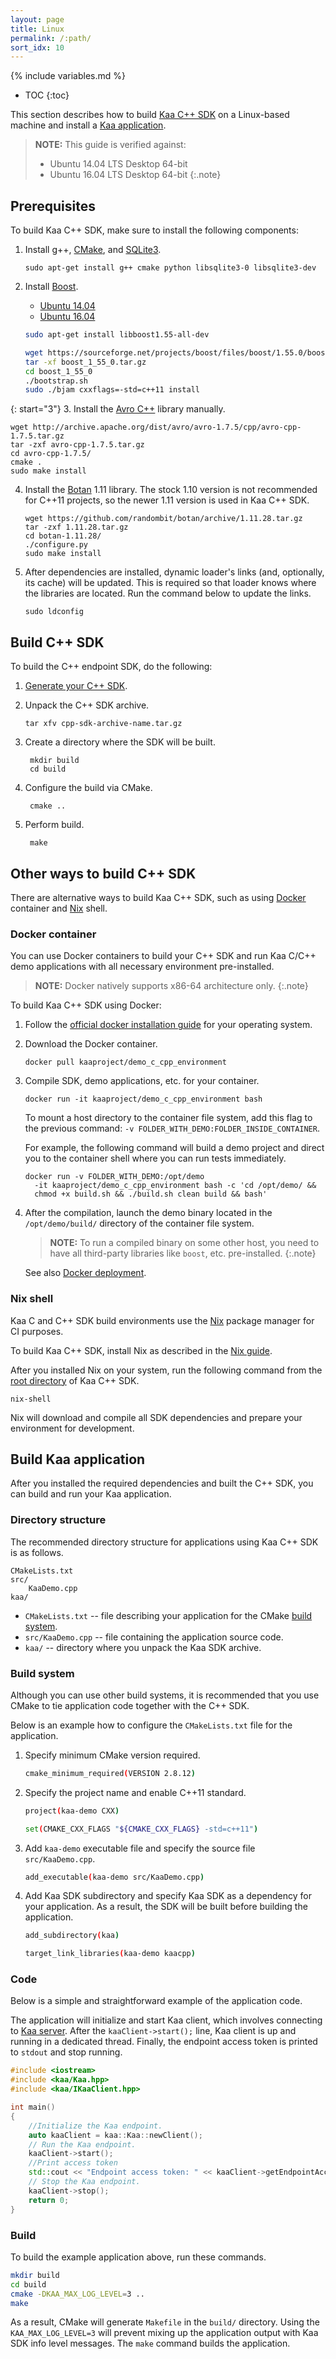 ```yaml
---
layout: page
title: Linux
permalink: /:path/
sort_idx: 10
---
```


{% include variables.md %}

* TOC
{:toc}

This section describes how to build [Kaa C++ SDK]({{root_url}}Glossary/#kaa-sdk-type) on a Linux-based machine and install a [Kaa application]({{root_url}}Glossary/#kaa-application).

>**NOTE:** This guide is verified against:
>
> * Ubuntu 14.04 LTS Desktop 64-bit
> * Ubuntu 16.04 LTS Desktop 64-bit
{:.note}

## Prerequisites

To build Kaa C++ SDK, make sure to install the following components:

1. Install g++, [CMake](https://cmake.org/download/), and [SQLite3](https://sqlite.org/download.html).

   ```
   sudo apt-get install g++ cmake python libsqlite3-0 libsqlite3-dev
   ```

2. Install [Boost](http://www.boost.org/users/download/).

<ul>
<li style="list-style-type: none;">
<ul class="nav nav-tabs">
    <li class="active"><a data-toggle="tab" href="#Platform1">Ubuntu 14.04</a></li>
    <li><a data-toggle="tab" href="#Platform2">Ubuntu 16.04</a></li>
</ul>

<div class="tab-content">
<div id="Platform1" class="tab-pane fade in active" markdown="1" >

```bash
sudo apt-get install libboost1.55-all-dev
```

</div><div id="Platform2" class="tab-pane fade" markdown="1" >

```bash
wget https://sourceforge.net/projects/boost/files/boost/1.55.0/boost_1_55_0.tar.gz
tar -xf boost_1_55_0.tar.gz
cd boost_1_55_0
./bootstrap.sh
sudo ./bjam cxxflags=-std=c++11 install
```

</div></div>
</li>
</ul>

{: start="3"}
3. Install the [Avro C++](http://avro.apache.org/docs/1.7.5/api/cpp/html/index.html) library manually.

   ```
   wget http://archive.apache.org/dist/avro/avro-1.7.5/cpp/avro-cpp-1.7.5.tar.gz
   tar -zxf avro-cpp-1.7.5.tar.gz
   cd avro-cpp-1.7.5/
   cmake .
   sudo make install
   ```

4. Install the [Botan](http://botan.randombit.net/) 1.11 library.
The stock 1.10 version is not recommended for C++11 projects,
so the newer 1.11 version is used in Kaa C++ SDK.

   ```
   wget https://github.com/randombit/botan/archive/1.11.28.tar.gz
   tar -zxf 1.11.28.tar.gz
   cd botan-1.11.28/
   ./configure.py
   sudo make install
   ```

5. After dependencies are installed, dynamic loader's links (and, optionally, its cache) will be updated.
This is required so that loader knows where the libraries are located.
Run the command below to update the links.

   ```
   sudo ldconfig
   ```

## Build C++ SDK

To build the C++ endpoint SDK, do the following:

1. [Generate your C++ SDK]({{root_url}}Programming-guide/Your-first-Kaa-application/#generate-sdk).

2. Unpack the C++ SDK archive.

   ```
   tar xfv cpp-sdk-archive-name.tar.gz
   ```

3. Create a directory where the SDK will be built.

		mkdir build
		cd build

4. Configure the build via CMake.

		cmake ..

5. Perform build.

		make

## Other ways to build C++ SDK

There are alternative ways to build Kaa C++ SDK, such as using [Docker](https://www.docker.com/) container and [Nix](http://nixos.org/nix/) shell.

### Docker container

You can use Docker containers to build your C++ SDK and run Kaa C/C++ demo applications with all necessary environment pre-installed.

>**NOTE:** Docker natively supports x86-64 architecture only.
{:.note}

To build Kaa C++ SDK using Docker:

1. Follow the [official docker installation guide](http://docs.docker.com/index.html) for your operating system.

2. Download the Docker container.

   ```
   docker pull kaaproject/demo_c_cpp_environment
   ```

3. Compile SDK, demo applications, etc. for your container.

   ```
   docker run -it kaaproject/demo_c_cpp_environment bash
   ```

    To mount a host directory to the container file system, add this flag to the previous command: `-v FOLDER_WITH_DEMO:FOLDER_INSIDE_CONTAINER`.
    
    For example, the following command will build a demo project and direct you to the container shell where you can run tests immediately.

   ```
   docker run -v FOLDER_WITH_DEMO:/opt/demo
     -it kaaproject/demo_c_cpp_environment bash -c 'cd /opt/demo/ &&
     chmod +x build.sh && ./build.sh clean build && bash'
   ```

4. After the compilation, launch the demo binary located in the `/opt/demo/build/` directory of the container file system.

	>**NOTE:** To run a compiled binary on some other host, you need to have all third-party libraries like `boost`, etc. pre-installed.
	{:.note}

	See also [Docker deployment]({{root_url}}Administration-guide/System-installation/Docker-deployment/).
	
### Nix shell

Kaa C and C++ SDK build environments use the [Nix](https://nixos.org/nix) package manager for CI purposes.

To build Kaa C++ SDK, install Nix as described in the [Nix guide]({{root_url}}Customization-guide/Nix-guide/).

After you installed Nix on your system, run the following command from the [root directory]({{github_url}}client/client-multi/client-cpp) of Kaa C++ SDK.

```
nix-shell
```

Nix will download and compile all SDK dependencies and prepare your environment for development.

## Build Kaa application

After you installed the required dependencies and built the C++ SDK, you can build and run your Kaa application.

### Directory structure

The recommended directory structure for applications using Kaa C++ SDK is as follows.

```
CMakeLists.txt
src/
    KaaDemo.cpp
kaa/
```

* `CMakeLists.txt` -- file describing your application for the CMake [build system](#build-system).
* `src/KaaDemo.cpp` -- file containing the application source code.
* `kaa/` -- directory where you unpack the Kaa SDK archive.

### Build system

Although you can use other build systems, it is recommended that you use CMake to tie application code together with the C++ SDK.

Below is an example how to configure the `CMakeLists.txt` file for the application.

1. Specify minimum CMake version required.

   ```bash
   cmake_minimum_required(VERSION 2.8.12)
   ```

2. Specify the project name and enable C++11 standard.

   ```bash
   project(kaa-demo CXX)

   set(CMAKE_CXX_FLAGS "${CMAKE_CXX_FLAGS} -std=c++11")
   ```

3. Add `kaa-demo` executable file and specify the source file `src/KaaDemo.cpp`.

   ```bash
   add_executable(kaa-demo src/KaaDemo.cpp)
   ```

4. Add Kaa SDK subdirectory and specify Kaa SDK as a dependency for your application.
As a result, the SDK will be built before building the application.

   ```bash
   add_subdirectory(kaa)

   target_link_libraries(kaa-demo kaacpp)
   ```

### Code

Below is a simple and straightforward example of the application code.

The application will initialize and start Kaa client, which involves connecting to [Kaa server]({{root_url}}Glossary/#kaa-server).
After the `kaaClient->start();` line, Kaa client is up and running in a dedicated thread.
Finally, the endpoint access token is printed to `stdout` and stop running.

```c++
#include <iostream>
#include <kaa/Kaa.hpp>
#include <kaa/IKaaClient.hpp>

int main()
{
    //Initialize the Kaa endpoint.
    auto kaaClient = kaa::Kaa::newClient();
    // Run the Kaa endpoint.
    kaaClient->start();
    //Print access token
    std::cout << "Endpoint access token: " << kaaClient->getEndpointAccessToken() << std::endl;
    // Stop the Kaa endpoint.
    kaaClient->stop();
    return 0;
}
```

### Build

To build the example application above, run these commands.

```bash
mkdir build
cd build
cmake -DKAA_MAX_LOG_LEVEL=3 ..
make
```

As a result, CMake will generate `Makefile` in the `build/` directory.
Using the `KAA_MAX_LOG_LEVEL=3` will prevent mixing up the application output with Kaa SDK info level messages.
The `make` command builds the application.
